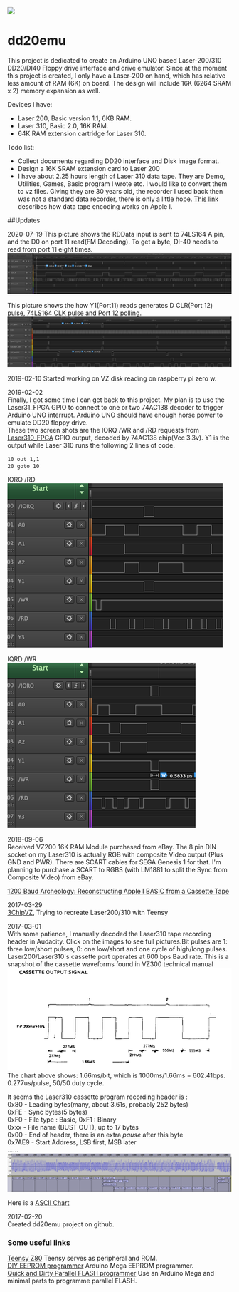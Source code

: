 ![](http://www.old-computers.com/museum/photos/vtech_laser310_side_s.jpg)
# dd20emu

This project is dedicated to create an Arduino UNO based Laser-200/310 DD20/DI40 Floppy drive interface and drive emulator.
Since at the moment this project is created, I only have a Laser-200 on hand, which has relative less amount of RAM (6K) on board. The design will include 16K (6264 SRAM x 2) memory expansion as well.

Devices I have:
* Laser 200, Basic version 1.1, 6KB RAM.
* Laser 310, Basic 2.0, 16K RAM.
* 64K RAM extension cartridge for Laser 310. 

Todo list:
* Collect documents regarding DD20 interface and Disk image format.
* Design a 16K SRAM extension card to Laser 200
* I have about 2.25 hours length of Laser 310 data tape. They are Demo, Utilities, Games, Basic program I wrote etc. I would like to convert them to vz files. Giving they are 30 years old, the recorder I used back then was not a standard data recorder, there is only a little hope. [This link](http://www.pagetable.com/?p=32) describes how data tape encoding works on Apple I.

##Updates

2020-07-19 
This picture shows the RDData input is sent to 74LS164 A pin, and the D0 on port 11 read(FM Decoding). To get a byte, DI-40 needs to read from port 11 eight times.
[![FM Decoding](https://raw.githubusercontent.com/yuanb/dd20emu/master/site/images/RDData%20to%20D0%20on%20port%2011%20read.png)](https://raw.githubusercontent.com/yuanb/dd20emu/master/site/images/RDData%20to%20D0%20on%20port%2011%20read.png)

This picture shows the how Y1(Port11) reads generates D CLR(Port 12) pulse, 74LS164 CLK pulse and Port 12 polling.
[![D Flip-flop on port 12;74ls164 CLK and polling](https://raw.githubusercontent.com/yuanb/dd20emu/master/site/images/Port%2011_12%20RDData%20pulse.png)](https://raw.githubusercontent.com/yuanb/dd20emu/master/site/images/Port%2011_12%20RDData%20pulse.png)

2019-02-10
Started working on VZ disk reading on raspberry pi zero w.  

2019-02-02  
Finally, I got some time I can get back to this project. My plan is to use the Laser31_FPGA GPIO to connect to one or two 74AC138 decoder to trigger Arduino UNO interrupt. Arduino UNO should have enough horse power to emulate DD20 floppy drive.  
These two screen shots are the IORQ /WR and /RD requests from [Laser310_FPGA](https://github.com/zzemu-cn/LASER310_FPGA) GPIO output, decoded by 74AC138 chip(Vcc 3.3v). Y1 is the output while Laser 310 runs the following 2 lines of code.  

~~~
10 out 1,1
20 goto 10
~~~

IORQ /RD  
[![IORQ read request on port #1](https://raw.githubusercontent.com/yuanb/dd20emu/master/site/images/IO%20read.png)](https://raw.githubusercontent.com/yuanb/dd20emu/master/site/images/IO%20read.png)
  
IQRD /WR  
[![IORQ write request on port #1](https://raw.githubusercontent.com/yuanb/dd20emu/master/site/images/IO%20write.png)](https://raw.githubusercontent.com/yuanb/dd20emu/master/site/images/IO%20write.png)


2018-09-06<br />
Received VZ200 16K RAM Module purchased from eBay.
The 8 pin DIN socket on my Laser310 is actually RGB with composite Video output (Plus GND and PWR). There are SCART cables for SEGA Genesis 1 for that. I'm planning to purchase a SCART to RGBS (with LM1881 to split the Sync from Composite Video) from eBay.

[1200 Baud Archeology: Reconstructing Apple I BASIC from a Cassette Tape](https://www.pagetable.com/?p=32)


2017-03-29<br />
[3ChipVZ](http://intertek00.customer.netspace.net.au/3ChipVZ/), Trying to recreate Laser200/310 with Teensy <br />

2017-03-01<br />
With some patience, I manually decoded the Laser310 tape recording header in Audacity. Click on the images to see full pictures.Bit pulses are 1: three low/short pulses, 0: one low/short and one cycle of high/long pulses.<br />
Laser200/Laser310's cassette port operates at 600 bps Baud rate. This is a snapshot of the cassette waveforms found in VZ300 technical manual<br />
[![Laser 310 cassette waveforms](https://raw.githubusercontent.com/yuanb/dd20emu/master/site/images/cassette_waveforms.png)](https://raw.githubusercontent.com/yuanb/dd20emu/master/site/images/cassette_waveforms.png)
The chart above shows: 1.66ms/bit, which is 1000ms/1.66ms = 602.41bps. 0.277us/pulse, 50/50 duty cycle.<br />

It seems the Laser310 cassette program recording header is :<br />
0x80 - Leading bytes(many, about 3.61s, probably 252 bytes)<br />
0xFE - Sync bytes(5 bytes)<br />
0xF0 - File type : Basic, 0xF1 : Binary<br />
0xxx - File name (BUST OUT), up to 17 bytes<br />
0x00 - End of header, there is an extra *pause* after this byte<br /> 
0x7AE9 - Start Address, LSB first, MSB later<br />
......<br />
[![Manual decoded Laser310 game recording header](https://raw.githubusercontent.com/yuanb/dd20emu/master/site/images/bust_out_header.png)](https://raw.githubusercontent.com/yuanb/dd20emu/master/site/images/bust_out_header.png)

Here is a [ASCII Chart](http://www.bluesock.org/~willg/dev/ascii.html)

2017-02-20<br />
Created dd20emu project on github.

### Some useful links
[Teensy Z80](http://labs.domipheus.com/blog/teensy-z80-part-1-intro-memory-serial-io-and-display/) Teensy serves as peripheral and ROM.<br />
[DIY EEPROM programmer](http://danceswithferrets.org/geekblog/?p=496) Arduino Mega EEPROM programmer.<br />
[Quick and Dirty Parallel FLASH programmer](https://hackaday.io/project/6275-quick-and-dirty-parallel-flash-programmer) Use an Arduino Mega and minimal parts to programme parallel FLASH.<br />

